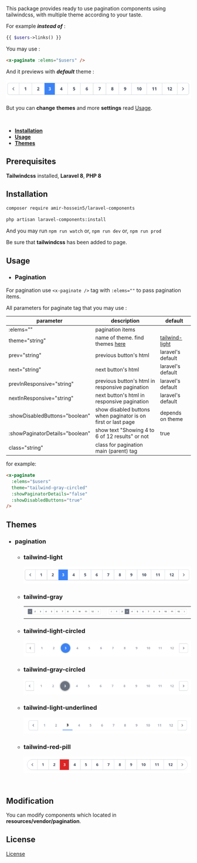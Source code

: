 
This package provides ready to use pagination components using tailwindcss, with multiple theme according to your taste. 


For example ***instead of*** :
```php
{{ $users->links() }}
```

You may use :
```html
<x-paginate :elems="$users" />
```

And it previews with ***default*** theme :

<img src="/screens/light.png" alt="light theme" width="" />

But you can **change** **themes** and more **settings** read [Usage](#usage).

<br/>


- **[Installation](#installation)**
- **[Usage](#usage)**
- **[Themes](#themes)**


## Prerequisites

**Tailwindcss** installed, **Laravel 8**, **PHP 8** 


## Installation

```bash
composer require amir-hossein5/laravel-components
```

```bash
php artisan laravel-components:install
```

And you may run ```npm run watch``` or, ```npm run dev``` or, ```npm run prod```

Be sure that **tailwindcss** has been added to page.

## Usage

- ### Pagination

For pagination use ```<x-paginate />``` tag with ```:elems=""``` to pass pagination items.

All parameters for paginate tag that you may use :


| parameter                             | description                                                         | default                          |
|-------------------------------------- |-------------------------------------------------------------------- | ---------------------------------|
| :elems=""                             |  pagination items                                                   |                                  |
| theme="string"                        |  name of theme. find themes [here](#themes)                         | [tailwind-light](#tailwind-light)| 
| prev="string"                         |  previous button's html                                             | laravel's default                |
| next="string"                         |  next button's html                                                 | laravel's default                |
| prevInResponsive="string"             |  previous button's html in responsive pagination                    | laravel's default                |
| nextInResponsive="string"             |  next button's html in responsive pagination                        | laravel's default                |
| :showDisabledButtons="boolean"        |  show disabled buttons when paginator is on first or last page      | depends on theme                 |
| :showPaginatorDetails="boolean"       | show text "Showing 4 to 6 of 12 results" or not                     | true                             |
| class="string"                        |  class for pagination main (parent) tag                             |                                  |


for example:

```html
<x-paginate
  :elems="$users"
  theme="tailwind-gray-circled"
  :showPaginatorDetails="false"
  :showDisabledButtons="true" 
/>
```


## Themes

- ### pagination

  - ### tailwind-light

    <img src="/screens/light.png" alt="light theme" />


  - ### tailwind-gray

    |                                 |                                   |
    | --------------------------------| --------------------------------- |
    | ![gray-theme](screens/gray.png) | ![gray-theme](/screens/gray1.png) |


  - ### tailwind-light-circled


    <img src="/screens/light-circled.png" alt="light-circled theme" />


  - ### tailwind-gray-circled

    
    <img src="/screens/gray-circled.png" alt="gray-circled theme" />
  

  - ### tailwind-light-underlined


    <img src="/screens/light-underlined.png" alt="light-underlined theme" />


  - ### tailwind-red-pill


    <img src="/screens/red-pill.png" alt="red-pill theme" />


<br/>

## Modification

You can modify components which located in **resources/vendor/pagination**.

## License

[License](LICENSE)
